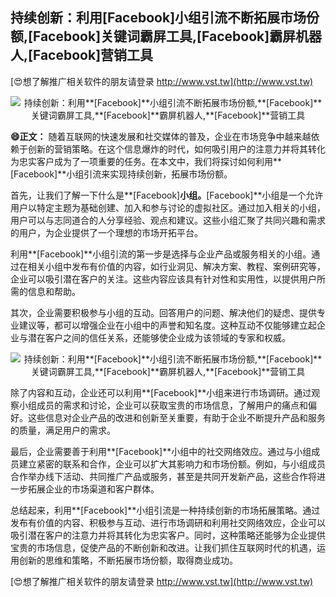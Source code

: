 ## **持续创新：利用**[Facebook]**小组引流不断拓展市场份额,**[Facebook]**关键词霸屏工具,**[Facebook]**霸屏机器人,**[Facebook]**营销工具**

[😍想了解推广相关软件的朋友请登录 http://www.vst.tw](http://www.vst.tw)

 <center><img src="https://vst.tw/MP4/tuiguang/png/7.png" alt="持续创新：利用**[Facebook]**小组引流不断拓展市场份额,**[Facebook]**关键词霸屏工具,**[Facebook]**霸屏机器人,**[Facebook]**营销工具"></center>

**😄正文：**
随着互联网的快速发展和社交媒体的普及，企业在市场竞争中越来越依赖于创新的营销策略。在这个信息爆炸的时代，如何吸引用户的注意力并将其转化为忠实客户成为了一项重要的任务。在本文中，我们将探讨如何利用**[Facebook]**小组引流来实现持续创新，拓展市场份额。

首先，让我们了解一下什么是**[Facebook]**小组。**[Facebook]**小组是一个允许用户以特定主题为基础创建、加入和参与讨论的虚拟社区。通过加入相关的小组，用户可以与志同道合的人分享经验、观点和建议。这些小组汇聚了共同兴趣和需求的用户，为企业提供了一个理想的市场开拓平台。

利用**[Facebook]**小组引流的第一步是选择与企业产品或服务相关的小组。通过在相关小组中发布有价值的内容，如行业洞见、解决方案、教程、案例研究等，企业可以吸引潜在客户的关注。这些内容应该具有针对性和实用性，以提供用户所需的信息和帮助。

其次，企业需要积极参与小组的互动。回答用户的问题、解决他们的疑虑、提供专业建议等，都可以增强企业在小组中的声誉和知名度。这种互动不仅能够建立起企业与潜在客户之间的信任关系，还能够使企业成为该领域的专家和权威。

 <center><img src="https://vst.tw/MP4/tuiguang/png/7.png" alt="持续创新：利用**[Facebook]**小组引流不断拓展市场份额,**[Facebook]**关键词霸屏工具,**[Facebook]**霸屏机器人,**[Facebook]**营销工具"></center>

除了内容和互动，企业还可以利用**[Facebook]**小组来进行市场调研。通过观察小组成员的需求和讨论，企业可以获取宝贵的市场信息，了解用户的痛点和偏好。这些信息对企业产品的改进和创新至关重要，有助于企业不断提升产品和服务的质量，满足用户的需求。

最后，企业需要善于利用**[Facebook]**小组中的社交网络效应。通过与小组成员建立紧密的联系和合作，企业可以扩大其影响力和市场份额。例如，与小组成员合作举办线下活动、共同推广产品或服务，甚至是共同开发新产品，这些合作将进一步拓展企业的市场渠道和客户群体。

总结起来，利用**[Facebook]**小组引流是一种持续创新的市场拓展策略。通过发布有价值的内容、积极参与互动、进行市场调研和利用社交网络效应，企业可以吸引潜在客户的注意力并将其转化为忠实客户。同时，这种策略还能够为企业提供宝贵的市场信息，促使产品的不断创新和改进。让我们抓住互联网时代的机遇，运用创新的思维和策略，不断拓展市场份额，取得商业成功。

[😍想了解推广相关软件的朋友请登录 http://www.vst.tw](http://www.vst.tw)



